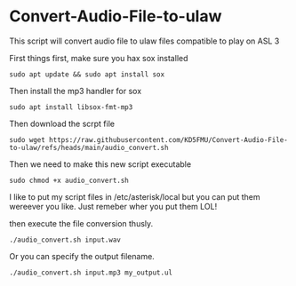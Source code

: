 # Convert-Audio-File-to-ulaw
This script will convert audio file to ulaw files compatible to play on ASL 3

First things first, make sure you hax sox installed
```
sudo apt update && sudo apt install sox
```

Then install the mp3 handler for sox
```
sudo apt install libsox-fmt-mp3
```

Then download the scrpt file 
```
sudo wget https://raw.githubusercontent.com/KD5FMU/Convert-Audio-File-to-ulaw/refs/heads/main/audio_convert.sh
```

Then we need to make this new script executable
```
sudo chmod +x audio_convert.sh
```

I like to put my script files in /etc/asterisk/local but you can put them wereever you like. Just remeber wher you put them LOL!

then execute the file conversion thusly.

```
./audio_convert.sh input.wav
```

Or you can specify the output filename.
```
./audio_convert.sh input.mp3 my_output.ul
```


